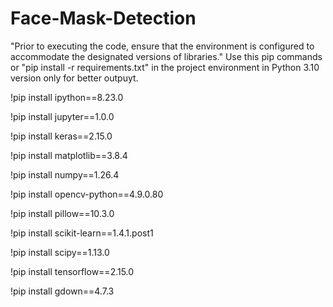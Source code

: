 # Face-Mask-Detection
"Prior to executing the code, ensure that the environment is configured to accommodate the designated versions of libraries."
Use this pip commands or "pip install -r requirements.txt" in the project environment in Python 3.10 version only for better outpuyt.

!pip install ipython==8.23.0

!pip install jupyter==1.0.0

!pip install keras==2.15.0

!pip install matplotlib==3.8.4

!pip install numpy==1.26.4

!pip install opencv-python==4.9.0.80

!pip install pillow==10.3.0

!pip install scikit-learn==1.4.1.post1

!pip install scipy==1.13.0

!pip install tensorflow==2.15.0

!pip install gdown==4.7.3

